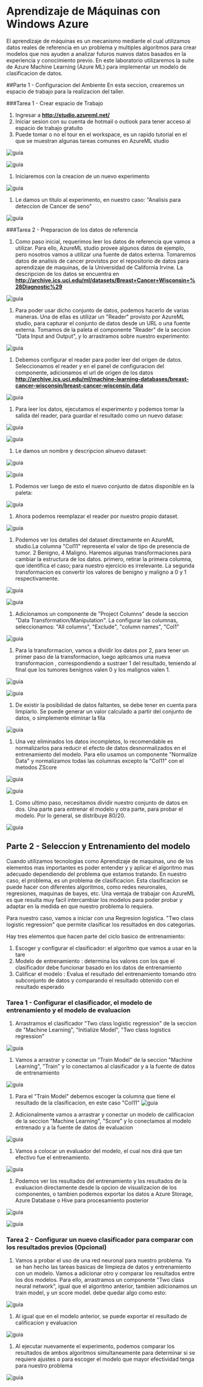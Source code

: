 # Aprendizaje de Máquinas con Windows Azure
El aprendizaje de máquinas es un mecanismo mediante el cual utilizamos datos reales de referencia en un problema y multiples algoritmos para crear modelos que nos ayuden a analizar futuros nuevos datos basados en la experiencia y conocimiento previo. 
En este laboratorio utilizaremos la suite de Azure Machine Learning (Azure ML) para implementar un modelo de clasificacion de datos.

##Parte 1 - Configuracion del Ambiente
En esta seccion, crearemos un espacio de trabajo para la realizacion del taller. 

###Tarea 1 - Crear espacio de Trabajo
1. Ingresar a **http://studio.azureml.net/**
1. Iniciar sesion con su cuenta de hotmail o outlook para tener acceso al espacio de trabajo gratuito
1. Puede tomar o no el tour en el workspace, es un rapido tutorial en el que se muestran algunas tareas comunes en AzureML studio

 ![guia](img/01.png)
 
 ![guia](img/02.png)
 
1. Iniciaremos con la creacion de un nuevo experimento
 
  ![guia](img/03.png)

1. Le damos un titulo al experimento, en nuestro caso: "Analisis para deteccion de Cancer de seno"

  ![guia](img/04.png)

###Tarea 2 - Preparacion de los datos de referencia  
1. Como paso inicial, requerimos leer los datos de referencia que vamos a utilizar. Para ello, AzureML studio provee algunos datos de ejemplo, pero nosotros vamos a utilizar una fuente de datos externa. Tomaremos datos de analisis de cancer provistos por el repositorio de datos para aprendizaje de maquinas, de la Universidad de California Irvine. La descripcion de los datos se encuentra en **http://archive.ics.uci.edu/ml/datasets/Breast+Cancer+Wisconsin+%28Diagnostic%29**

  ![guia](img/05.png)
  
1. Para poder usar dicho conjunto de datos, podemos hacerlo de varias maneras. Una de ellas es utilizar un "Reader" provisto por AzureML studio, para capturar el conjunto de datos desde un URL o una fuente externa. Tomamos de la paleta el componente "Reader" de la seccion "Data Input and Output", y lo arrastramos sobre nuestro experimento:

  ![guia](img/06.png)
  
1. Debemos configurar el reader para poder leer del origen de datos. Seleccionamos el reader y en el panel de configuracion del componente, adicionamos el url de origen de los datos 
**http://archive.ics.uci.edu/ml/machine-learning-databases/breast-cancer-wisconsin/breast-cancer-wisconsin.data**

  ![guia](img/07.png)
  
1. Para leer los datos, ejecutamos el experimento y podemos tomar la salida del reader, para guardar el resultado como un nuevo datase:

  ![guia](img/08.png)
  
  ![guia](img/09.png)
  
1. Le damos un nombre y descripcion alnuevo dataset:

  ![guia](img/10.png)
  
  ![guia](img/10a.png)

1. Podemos ver luego de esto el nuevo conjunto de datos disponible en la paleta:

  ![guia](img/11.png)
  
1. Ahora podemos reemplazar el reader por nuestro propio dataset. 

  ![guia](img/12.png)
  
1. Podemos ver los detalles del dataset directamente en AzureML studio.La columna "Col11" representa el valor de tipo de presencia de tumor. 2 Benigno, 4 Maligno. Haremos algunas transformaciones para cambiar la estructura de los datos. primero, retirar la primera columna, que identifica el caso; para nuestro ejercicio es irrelevante. La segunda transformacion  es convertir los valores de benigno y maligno a 0 y 1 respectivamente.

  ![guia](img/13.png)
  
  ![guia](img/14.png)
  
1. Adicionamos un componente de "Project Columns" desde la seccion "Data Transformation/Manipulation". La configurar las columnas, seleccionamos: "All columns", "Exclude", "column names", "Col1"

  ![guia](img/15.png)
  
1. Para la transformacion, vamos a dividir los datos por 2, para tener un primer paso de la transformacion, luego aplicamos una nueva transformacion , correspondiendo a sustraer 1 del resultado, teniendo al final que los tumores benignos valen 0 y los malignos valen 1.

  ![guia](img/16.png)
 
  ![guia](img/17.png)
  
1. De existir la posibilidad de datos faltantes, se debe tener en cuenta para limpiarlo. Se puede generar un valor calculado a partir del conjunto de datos, o simplemente eliminar la fila

  ![guia](img/18.png)
 
1. Una vez eliminados los datos incompletos, lo recomendable es normalizarlos para reducir el efecto de datos desnormalizados en el entrenamiento del modelo. Para ello usamos un componente "Normalize Data" y normalizamos todas las columnas excepto la "Col11" con el metodos ZScore

  ![guia](img/19.png)
  
  ![guia](img/20.png)
  
1. Como ultimo paso, necesitamos dividir nuestro conjunto de datos en dos. Una parte para entrenar el modelo y otra parte, para probar el modelo. Por lo general, se distribuye 80/20.

  ![guia](img/21.png)
  
  
## Parte 2 - Seleccion y Entrenamiento del modelo

Cuando utilizamos tecnologias como Aprendizaje de maquinas, uno de los elementos mas importantes es poder entender y y aplicar el algoritmo mas adecuado dependiendo del problema que estamos tratando. En nuestro caso, el problema, es un problema de clasificacion. Esta clasificacion se puede hacer con diferentes algoritmos, como redes neuronales, regresiones, maquinas de bayes, etc. Una ventaja de trabajar con AzureML es que resulta muy facil intercambiar los modelos para poder probar y adaptar en la medida en que nuestro problema lo requiera.

Para nuestro caso, vamos a iniciar con una Regresion logistica. "Two class logistic regression" que permite clasificar los resultados en dos categorias. 

Hay tres elementos que hacen parte del ciclo basico de entrenamiento: 

1. Escoger y configurar el clasificador: el algoritmo que vamos a usar en la tare
1. Modelo de entrenamiento : determina los valores con los que el clasificador debe funcionar basado en los datos de entrenamiento
1. Calificar el modelo : Evalua el resultado del entrenamiento tomando otro subconjunto de datos y comparando el resultado obtenido con el resultado esperado 

### Tarea 1 - Configurar el clasificador, el modelo de entrenamiento y el modelo de evaluacion

1. Arrastramos el clasificador "Two class logistic regression" de la seccion de "Machine Learning", "Initialize Model", "Two class logistics regression"

  ![guia](img/22.png)
  
1. Vamos a arrastrar y conectar un "Train Model" de la seccion "Machine Learning", "Train" y lo conectamos al clasificador y a la fuente de datos de entrenamiento 

  ![guia](img/23.png)

1. Para el "Train Model" debemos escoger la columna que tiene el resultado de la clasificacion, en este caso "Col11"
  ![guia](img/24.png)
  
1. Adicionalmente vamos a arrastrar y conectar un modelo de calificacion de la seccion "Machine Learning", "Score" y lo conectamos al modelo entrenado y a la fuente de datos de evaluacion
  
  ![guia](img/25.png)
  
1. Vamos a colocar un evaluador del modelo, el cual nos dirá que tan efectivo fue el entrenamiento.

  ![guia](img/28.png)
  
1. Podemos ver los resultados del entrenamiento y los resultados de la evaluacion directamente desde la opcion de visualizacion de los componentes, o tambien podemos exportar los datos a Azure Storage, Azure Database o Hive para procesamiento posterior  
  
  ![guia](img/26.png)
  
  ![guia](img/27.png)

### Tarea 2 - Configurar un nuevo clasificador para comparar con los resultados previos (Opcional)

1. Vamos a probar el uso de una red neuronal para nuestro problema. Ya se han hecho las tareas basicas de limpieza de datos y entrenamiento con un modelo. Vamos a adicionar otro y comparar los resultados entre los dos modelos. Para ello, arrastramos un componente "Two class neural network", igual que el algoritmo anterior, tambien adicionamos un train model, y un score model. debe quedar algo como esto:

  ![guia](img/29.png)
   
1. Al igual que en el modelo anterior, se puede exportar el resultado de calificacion y evaluacion 
   
  ![guia](img/30.png)

1. Al ejecutar nuevamente el experimento, podemos comparar los resultados de ambos algoritmos simultaneamente para determinar si se requiere ajustes o para escoger el modelo que mayor efectividad tenga para nuestro problema

  ![guia](img/31.png)


